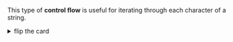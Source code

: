 This type of **control flow** is useful for iterating through each character of a string.

<details>
<summary>flip the card</summary>
<br>

# A For-Of Loop

```js
'use strict';

let userInput = null;

while (userInput === null) {
  userInput = prompt('enter something');
}

for (let character of userInput) {
  alert(character);
}

alert(userInput + '!');
```

</details>
